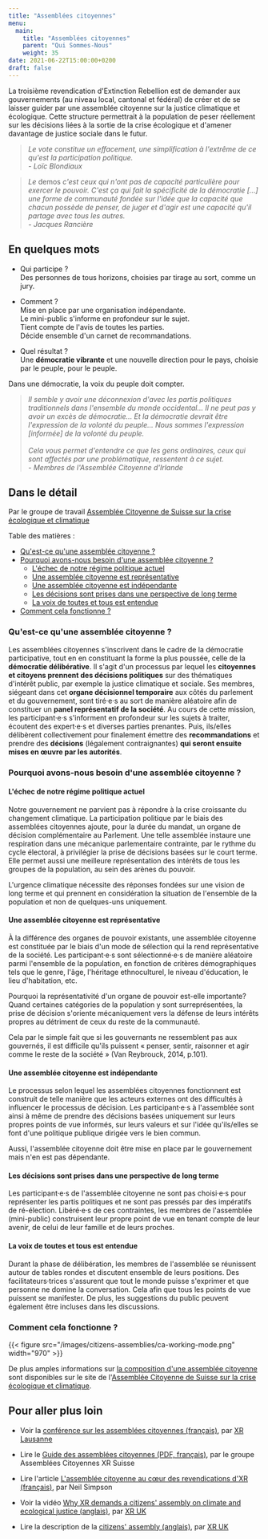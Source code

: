 ```yaml
---
title: "Assemblées citoyennes"
menu:
  main:
    title: "Assemblées citoyennes"
    parent: "Qui Sommes-Nous"
    weight: 35
date: 2021-06-22T15:00:00+0200
draft: false
---
```

La troisième revendication d'Extinction Rebellion est de demander aux gouvernements (au niveau local, cantonal et fédéral) de créer et de se laisser guider par une assemblée citoyenne sur la justice climatique et écologique. Cette structure permettrait à la population de peser réellement sur les décisions liées à la sortie de la crise écologique et d'amener davantage de justice sociale dans le futur.

> _Le vote constitue un effacement, une simplification à l'extrême de ce qu'est la participation politique.\
\- Loïc Blondiaux_

> _Le_ demos _c'est ceux qui n'ont pas de capacité particulière pour exercer le pouvoir. C'est ça qui fait la spécificité de la démocratie [...] une forme de communauté fondée sur l'idée que la capacité que chacun possède de penser, de juger et d'agir est une capacité qu'il partage avec tous les autres.\
\- Jacques Rancière_

## En quelques mots

- Qui participe ?\
Des personnes de tous horizons, choisies par tirage au sort, comme un jury.

- Comment ?\
Mise en place par une organisation indépendante.\
Le mini-public s'informe en profondeur sur le sujet.\
Tient compte de l'avis de toutes les parties.\
Décide ensemble d'un carnet de recommandations.

- Quel résultat ?\
Une **démocratie vibrante** et une nouvelle direction pour le pays, choisie par le peuple, pour le peuple.

Dans une démocratie, la voix du peuple doit compter.

> _Il semble y avoir une déconnexion d'avec les partis politiques traditionnels dans l'ensemble du monde occidental... Il ne peut pas y avoir un excès de démocratie... Et la démocratie devrait être l'expression de la volonté du peuple... Nous sommes l'expression [informée] de la volonté du peuple.\
\
Cela vous permet d'entendre ce que les gens ordinaires, ceux qui sont affectés par une problématique, ressentent à ce sujet.\
\- Membres de l'Assemblée Citoyenne d'Irlande_

## Dans le détail

Par le groupe de travail [Assemblée Citoyenne de Suisse sur la crise écologique et climatique](https://citizens-democracy.ch/?lang=fr)

Table des matières :
- [Qu'est-ce qu'une assemblée citoyenne ?](#quest-ce-quune-assemblée-citoyenne-)
- [Pourquoi avons-nous besoin d'une assemblée citoyenne ?](#pourquoi-avons-nous-besoin-dune-assemblée-citoyenne-)
  - [L'échec de notre régime politique actuel](#léchec-de-notre-régime-politique-actuel)
  - [Une assemblée citoyenne est représentative](#une-assemblée-citoyenne-est-représentative)
  - [Une assemblée citoyenne est indépendante](#une-assemblée-citoyenne-est-indépendante)
  - [Les décisions sont prises dans une perspective de long terme](#les-décisions-sont-prises-dans-une-perspective-de-long-terme)
  - [La voix de toutes et tous est entendue](#la-voix-de-toutes-et-tous-est-entendue)
- [Comment cela fonctionne ?](#comment-cela-fonctionne-)

### Qu'est-ce qu'une assemblée citoyenne ?

Les assemblées citoyennes s'inscrivent dans le cadre de la démocratie participative, tout en en constituant la forme la plus poussée, celle de la **démocratie délibérative**. Il s'agit d'un processus par lequel les **citoyennes et citoyens prennent des décisions politiques** sur des thématiques d'intérêt public, par exemple la justice climatique et sociale. Ses membres, siégeant dans cet **organe décisionnel temporaire** aux côtés du parlement et du gouvernement, sont tiré·e·s au sort de manière aléatoire afin de constituer un **panel représentatif de la société**. Au cours de cette mission, les participant·e·s s'informent en profondeur sur les sujets à traiter, écoutent des expert·e·s et diverses parties prenantes. Puis, ils/elles délibèrent collectivement pour finalement émettre des **recommandations** et prendre des **décisions** (légalement contraignantes) **qui seront ensuite mises en œuvre par les autorités**.

### Pourquoi avons-nous besoin d'une assemblée citoyenne ?

#### L'échec de notre régime politique actuel

Notre gouvernement ne parvient pas à répondre à la crise croissante du changement climatique. La participation politique par le biais des assemblées citoyennes ajoute, pour la durée du mandat, un organe de décision complémentaire au Parlement. Une telle assemblée instaure une respiration dans une mécanique parlementaire contrainte, par le rythme du cycle électoral, à privilégier la prise de décisions basées sur le court terme. Elle permet aussi une meilleure représentation des intérêts de tous les groupes de la population, au sein des arènes du pouvoir.

L'urgence climatique nécessite des réponses fondées sur une vision de long terme et qui prennent en considération la situation de l'ensemble de la population et non de quelques-uns uniquement.

#### Une assemblée citoyenne est représentative

À la différence des organes de pouvoir existants, une assemblée citoyenne est constituée par le biais d'un mode de sélection qui la rend représentative de la société. Les participant·e·s sont sélectionné·e·s de manière aléatoire parmi l'ensemble de la population, en fonction de critères démographiques tels que le genre, l'âge, l'héritage ethnoculturel, le niveau d'éducation, le lieu d'habitation, etc.

Pourquoi la représentativité d'un organe de pouvoir est-elle importante? Quand certaines catégories de la population y sont surreprésentées, la prise de décision s'oriente mécaniquement vers la défense de leurs intérêts propres au détriment de ceux du reste de la communauté.

Cela par le simple fait que si les gouvernants ne ressemblent pas aux gouvernés, il est difficile qu'ils puissent « penser, sentir, raisonner et agir comme le reste de la société » (Van Reybrouck, 2014, p.101).

#### Une assemblée citoyenne est indépendante

Le processus selon lequel les assemblées citoyennes fonctionnent est construit de telle manière que les acteurs externes ont des difficultés à influencer le processus de décision. Les participant·e·s à l'assemblée sont ainsi à même de prendre des décisions basées uniquement sur leurs propres points de vue informés, sur leurs valeurs et sur l'idée qu'ils/elles se font d'une politique publique dirigée vers le bien commun.

Aussi, l'assemblée citoyenne doit être mise en place par le gouvernement mais n'en est pas dépendante.

#### Les décisions sont prises dans une perspective de long terme

Les participant·e·s de l'assemblée citoyenne ne sont pas choisi·e·s pour représenter les partis politiques et ne sont pas pressés par des impératifs de ré-élection. Libéré·e·s de ces contraintes, les membres de l'assemblée (mini-public) construisent leur propre point de vue en tenant compte de leur avenir, de celui de leur famille et de leurs proches.

#### La voix de toutes et tous est entendue

Durant la phase de délibération, les membres de l'assemblée se réunissent autour de tables rondes et discutent ensemble de leurs positions. Des facilitateurs·trices s'assurent que tout le monde puisse s'exprimer et que personne ne domine la conversation. Cela afin que tous les points de vue puissent se manifester. De plus, les suggestions du public peuvent également être incluses dans les discussions.

### Comment cela fonctionne ?

{{< figure src="/images/citizens-assemblies/ca-working-mode.png" width="970" >}}

De plus amples informations sur [la composition d'une assemblée citoyenne](https://citizens-democracy.ch/about-the-ca/?lang=fr) sont disponibles sur le site de l'[Assemblée Citoyenne de Suisse sur la crise écologique et climatique](https://citizens-democracy.ch/?lang=fr).

## Pour aller plus loin

- Voir la [conférence sur les assemblées citoyennes (français)](https://www.youtube.com/watch?v=cYFAitDNNVU), par [XR Lausanne](https://xrlausanne.ch)

- Lire le [Guide des assemblées citoyennes (PDF, français)](https://xrlausanne.ch/wp-content/uploads/XR-Guide-to-AC-FR-Suisse-Web.pdf), par le groupe Assemblées Citoyennes XR Suisse

- Lire l'article [L'assemblée citoyenne au cœur des revendications d'XR (français)](https://rebellion.global/fr/blog/2021/01/05/citizens-assembly-climate-change), par Neil Simpson

- Voir la vidéo [Why XR demands a citizens' assembly on climate and ecological justice (anglais)](https://www.youtube.com/watch?v=WTILQFaREZ4), par [XR UK](https://extinctionrebellion.uk)

- Lire la description de la [citizens' assembly (anglais)](https://extinctionrebellion.uk/go-beyond-politics/citizens-assembly), par [XR UK](https://extinctionrebellion.uk)
